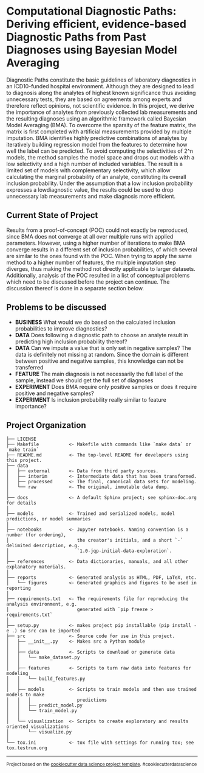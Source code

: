 Computational Diagnostic Paths: Deriving efficient, evidence-based Diagnostic Paths from Past Diagnoses using Bayesian Model Averaging
==============================

Diagnostic Paths constitute the basic guidelines of laboratory diagnostics in an ICD10-funded hospital environment. Although they are designed to lead to diagnosis along the analytes of highest known significance thus avoiding unnecessary tests, they are based on agreements among experts and therefore reflect opinions, not scientific evidence. In this project, we derive the importance of analytes from previously collected lab measurements and the resulting diagnoses using an algorithmic framework called Bayesian Model Averaging (BMA). To overcome the sparsity of the feature matrix, the matrix is first completed with artificial measurements provided by multiple imputation. BMA identifies highly predictive combinations of analytes by iteratively building regression model from the features to determine how well the label can be predicted. To avoid computing the selectivities of 2^n models, the method samples the model space and drops out models with a low selectivity and a high number of included variables. The result is a limited set of models with complementary selectivity, which allow calculating the marginal probability of an analyte, constituting its overall inclusion probability. Under the assumption that a low inclusion probability expresses a lowdiagnostic value, the results could be used to drop unnecessary lab measurements and make diagnosis more efficient.

## Current State of Project

Results from a proof-of-concept (POC) could not exactly be reproduced, since BMA does not converge at all over multiple runs with applied parameters. However, using a higher number of iterations to make BMA converge results in a different set of inclusion probabilities, of which several are similar to the ones found with the POC. When trying to apply the same method to a higher number of features, the multiple imputation step diverges, thus making the method not directly applicable to larger datasets. Additionally, analysis of the POC resulted in a list of conceptual problems which need to be discussed before the project can continue. The discussion thereof is done in a separate section below.

## Problems to be discussed

* **BUSINESS** What would we do based on the calculated inclusion probabilities to improve diagnostics?
* **DATA** Does following a diagnostic path to choose an analyte result in predicting high inclusion probability thereof?
* **DATA** Can we impute a value that is only set in negative samples? The data is definitely not missing at random. Since the domain is different between positive and negative samples, this knowledge can not be transferred
* **FEATURE** The main diagnosis is not necessarily the full label of the sample, instead we should get the full set of diagnoses
* **EXPERIMENT** Does BMA require only positive samples or does it require positive and negative samples?
* **EXPERIMENT** Is inclusion probability really similar to feature importance?

Project Organization
------------

    ├── LICENSE
    ├── Makefile           <- Makefile with commands like `make data` or `make train`
    ├── README.md          <- The top-level README for developers using this project.
    ├── data
    │   ├── external       <- Data from third party sources.
    │   ├── interim        <- Intermediate data that has been transformed.
    │   ├── processed      <- The final, canonical data sets for modeling.
    │   └── raw            <- The original, immutable data dump.
    │
    ├── docs               <- A default Sphinx project; see sphinx-doc.org for details
    │
    ├── models             <- Trained and serialized models, model predictions, or model summaries
    │
    ├── notebooks          <- Jupyter notebooks. Naming convention is a number (for ordering),
    │                         the creator's initials, and a short `-` delimited description, e.g.
    │                         `1.0-jqp-initial-data-exploration`.
    │
    ├── references         <- Data dictionaries, manuals, and all other explanatory materials.
    │
    ├── reports            <- Generated analysis as HTML, PDF, LaTeX, etc.
    │   └── figures        <- Generated graphics and figures to be used in reporting
    │
    ├── requirements.txt   <- The requirements file for reproducing the analysis environment, e.g.
    │                         generated with `pip freeze > requirements.txt`
    │
    ├── setup.py           <- makes project pip installable (pip install -e .) so src can be imported
    ├── src                <- Source code for use in this project.
    │   ├── __init__.py    <- Makes src a Python module
    │   │
    │   ├── data           <- Scripts to download or generate data
    │   │   └── make_dataset.py
    │   │
    │   ├── features       <- Scripts to turn raw data into features for modeling
    │   │   └── build_features.py
    │   │
    │   ├── models         <- Scripts to train models and then use trained models to make
    │   │   │                 predictions
    │   │   ├── predict_model.py
    │   │   └── train_model.py
    │   │
    │   └── visualization  <- Scripts to create exploratory and results oriented visualizations
    │       └── visualize.py
    │
    └── tox.ini            <- tox file with settings for running tox; see tox.testrun.org


--------

<p><small>Project based on the <a target="_blank" href="https://drivendata.github.io/cookiecutter-data-science/">cookiecutter data science project template</a>. #cookiecutterdatascience</small></p>
